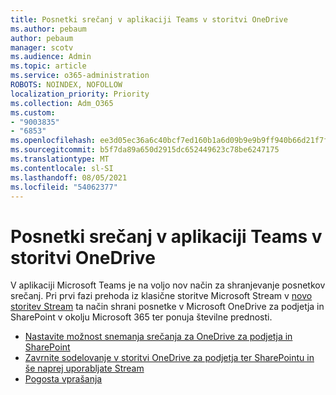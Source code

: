 ```yaml
---
title: Posnetki srečanj v aplikaciji Teams v storitvi OneDrive
ms.author: pebaum
author: pebaum
manager: scotv
ms.audience: Admin
ms.topic: article
ms.service: o365-administration
ROBOTS: NOINDEX, NOFOLLOW
localization_priority: Priority
ms.collection: Adm_O365
ms.custom:
- "9003835"
- "6853"
ms.openlocfilehash: ee3d05ec36a6c40bcf7ed160b1a6d09b9e9b9ff940b66d21f7f897aa881f611d
ms.sourcegitcommit: b5f7da89a650d2915dc652449623c78be6247175
ms.translationtype: MT
ms.contentlocale: sl-SI
ms.lasthandoff: 08/05/2021
ms.locfileid: "54062377"
---
```

# <a name="teams-meeting-recordings-to-onedrive"></a>Posnetki srečanj v aplikaciji Teams v storitvi OneDrive

V aplikaciji Microsoft Teams je na voljo nov način za shranjevanje posnetkov srečanj. Pri prvi fazi prehoda iz klasične storitve Microsoft Stream v [novo storitev Stream](https://docs.microsoft.com/stream/streamnew/new-stream) ta način shrani posnetke v Microsoft OneDrive za podjetja in SharePoint v okolju Microsoft 365 ter ponuja številne prednosti.  

- [Nastavite možnost snemanja srečanja za OneDrive za podjetja in SharePoint](https://docs.microsoft.com/MicrosoftTeams/tmr-meeting-recording-change#set-up-the-meeting-recording-option-for-onedrive-for-business-and-sharepoint)
- [Zavrnite sodelovanje v storitvi OneDrive za podjetja ter SharePointu in še naprej uporabljate Stream](https://docs.microsoft.com/MicrosoftTeams/tmr-meeting-recording-change#opt-out-of-onedrive-for-business-and-sharepoint-to-continue-using-stream)  
- [Pogosta vprašanja](https://docs.microsoft.com/MicrosoftTeams/tmr-meeting-recording-change#frequently-asked-questions)
